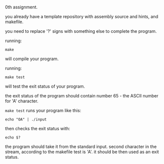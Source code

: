 0th assignment.

you already have a template repository with assembly source and hints, and makefile.

you need to replace '?' signs with something else to complete the program.

running:

`make`

will compile your program.

running:

`make test`

will test the exit status of your program.

the exit status of the program should contain number 65 - the ASCII number for 'A' character.

`make test` runs your program like this:

`echo "OA" | ./input`

then checks the exit status with:

`echo $?`


the program should take it from the standard input. second character in the stream, according to the makefile test is 'A'. it should be then used as an exit status.





